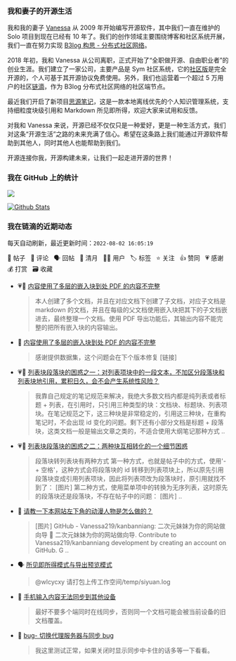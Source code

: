 ### 我和妻子的开源生活

我和我的妻子 [Vanessa](https://github.com/Vanessa219) 从 2009 年开始编写开源软件，其中我们一直在维护的 Solo 项目到现在已经有 10 年了。我们的创作领域主要围绕博客和社区系统开展，我们一直在努力实现 [B3log 构思 - 分布式社区网络](https://ld246.com/article/1546941897596)。

2018 年初，我和 Vanessa 从公司离职，正式开始了“全职做开源、自由职业者”的创业生涯。我们建立了一家公司，主要产品是 Sym 社区系统，它的[社区版](https://github.com/88250/symphony)是完全开源的，个人可基于其开源协议免费使用。另外，我们也运营着一个超过 5 万用户的社区[链滴](https://ld246.com)，作为 B3log 分布式社区网络的社区端节点。

最近我们开启了新项目[思源笔记](https://github.com/siyuan-note/siyuan)，这是一款本地离线优先的个人知识管理系统，支持细粒度块级引用和 Markdown 所见即所得，欢迎大家来试用和反馈。

对我和 Vanessa 来说，开源已经不仅仅只是一种爱好，更是一种生活方式，我们对这条“开源生活”之路的未来充满了信心。希望在这条路上我们能通过开源软件帮助到其他人，同时其他人也能帮助到我们。

开源连接你我，开源构建未来，让我们一起走进开源的世界！

### 我在 GitHub 上的统计

<a title="Hits" target="_blank" href="https://github.com/88250/88250"><img src="https://hits.b3log.org/88250/88250.svg"></a>

[![Github Stats](https://github-readme-stats.vercel.app/api?username=88250&theme=tokyonight&show_icons=true)](https://github.com/88250)

<!--events start -->

### 我在链滴的近期动态

每天自动刷新，最近更新时间：`2022-08-02 16:05:19`

📝 帖子 &nbsp; 💬 评论 &nbsp; 🗣 回帖 &nbsp; 🌙 清月 &nbsp; 👨‍💻 用户 &nbsp; 🏷️ 标签 &nbsp; ⭐️ 关注 &nbsp; 👍 赞同 &nbsp; 💗 感谢 &nbsp; 💰 打赏 &nbsp; 🗃 收藏

* 💗📝 [内容使用了多层的嵌入块到处 PDF 的内容不完整](https://ld246.com/article/1659287103792)

  > 本人创建了多个文档，并且在对应文档下创建了子文档，对应子文档是 markdown 的文档，并且在每级的父文档使用嵌入块把其下的子文档嵌进去，最终整理一个文档。使用 PDF 导出功能后，其输出内容不能完整的把所有嵌入块的内容输出。
* 💬 [内容使用了多层的嵌入块到处 PDF 的内容不完整](https://ld246.com/article/1659287103792/comment/1659408649684#comments)

  > 感谢提供数据集，这个问题会在下个版本修复 [链接]
* 💗💬 [列表块段落块的困惑之一：对列表项块中的一段文本，不加区分段落块和列表块地引用，累积日久，会不会产生系统性风险？](https://ld246.com/article/1659360717624/comment/1659366925041#comments)

  > 我靠自己规定的笔记规范来解决，我绝大多数文档内都是纯列表或者标题 + 列表，在引用时，只引用三种类型的块：文档块、标题块、列表项块。在笔记规范之下，这三种块是非常稳定的，引用这三种块，在重构笔记时，不会出现 id 变化的问题。剩下还有小部分文档是标题 + 段落块，这类文档一般是输出文章之类的，不适合使用大纲笔记那种方式 ..
* 💗💬 [列表块段落块的困惑之二：两种块互相转化的一个细节困惑](https://ld246.com/article/1659362029781/comment/1659365905692#comments)

  > 段落块转列表块有两种方式 第一种方式，也就是帖子中的方式，使用'- + 空格'，这种方式会将段落块的 id 转移到列表项块上，所以原先引用段落块变成引用列表项块，因此将列表项改为段落块时，原引用就找不到了： [图片] 第二种方式，使用菜单项中的转换为无序列表，这时原先的段落块还是段落块，不存在帖子中的问题： [图片]  ..
* 💬 [请教一下本网站左下角的动漫人物是怎么做的？](https://ld246.com/article/1659368718828/comment/1659369536546#comments)

  > [图片] GitHub - Vanessa219/kanbanniang: 二次元妹妹为你的网站做向导 :dancer: 二次元妹妹为你的网站做向导. Contribute to Vanessa219/kanbanniang development by creating an account on GitHub. G ..
* 🗣 [所见即所得模式与导出预览模式](https://ld246.com/article/1659245373657/comment/1659275057891#comments)

  > @wlcycxy 请打包上传工作空间/temp/siyuan.log
* 💬 [手机输入内容无法同步到其他设备](https://ld246.com/article/1659359089872/comment/1659359294635#comments)

  > 最好不要多个端同时在线同步，否则同一个文档可能会被当前设备的旧文档覆盖。
* 💬 [bug- 切换代理服务器与同步 bug](https://ld246.com/article/1659337547300/comment/1659338621562#comments)

  > 我这里测试正常，如果关闭时显示同步中卡住的话多等一下看看。


<!--events end -->
